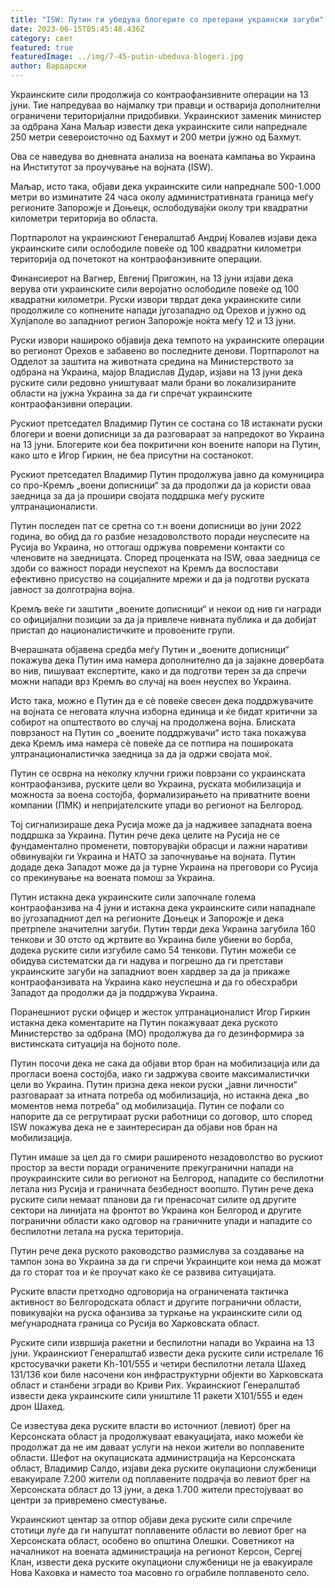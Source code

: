 ```yaml
---
title: "ISW: Путин ги убедува блогерите со претерани украински загуби"
date: 2023-06-15T05:45:48.436Z
category: свет
featured: true
featuredImage: ../img/7-45-putin-ubeduva-blogeri.jpg
author: Вардарски
---
```

Украинските сили продолжија со контраофанзивните операции на 13 јуни. Тие напредуваа во најмалку три правци и остварија дополнителни ограничени територијални придобивки. Украинскиот заменик министер за одбрана Хана Маљар извести дека украинските сили напреднале 250 метри североисточно од Бахмут и 200 метри јужно од Бахмут.

Ова се наведува во дневната анализа на воената кампања во Украина на Институтот за проучување на војната (ISW).

Маљар, исто така, објави дека украинските сили напреднале 500-1.000 метри во изминатите 24 часа околу административната граница меѓу регионите Запорожје и Доњецк, ослободувајќи околу три квадратни километри територија во областа.

Портпаролот на украинскиот Генералштаб Андриј Ковалев изјави дека украинските сили ослободиле повеќе од 100 квадратни километри територија од почетокот на контраофанзивните операции.

Финансиерот на Вагнер, Евгениј Пригожин, на 13 јуни изјави дека верува оти украинските сили веројатно ослободиле повеќе од 100 квадратни километри. Руски извори тврдат дека украинските сили продолжиле со копнените напади југозападно од Орехов и јужно од Хулјаполе во западниот регион Запорожје ноќта меѓу 12 и 13 јуни.

Руски извори нашироко објавија дека темпото на украинските операции во регионот Орехов е забавено во последните денови. Портпаролот на Одделот за заштита на животната средина на Министерството за одбрана на Украина, мајор Владислав Дудар, изјави на 13 јуни дека руските сили редовно уништуваат мали брани во локализираните области на јужна Украина за да ги спречат украинските контраофанзивни операции.

Рускиот претседател Владимир Путин се состана со 18 истакнати руски блогери и воени дописници за да разговараат за напредокот во Украина на 13 јуни. Блогерите кои беа покритични кон воените напори на Путин, како што е Игор Гиркин, не беа присутни на состанокот.

Рускиот претседател Владимир Путин продолжува јавно да комуницира со про-Кремљ „воени дописници“ за да продолжи да ја користи оваа заедница за да ја прошири својата поддршка меѓу руските ултранационалисти.

Путин последен пат се сретна со т.н воени дописници во јуни 2022 година, во обид да го разбие незадоволството поради неуспесите на Русија во Украина, но оттогаш одржува повремени контакти со членовите на заедницата. Според проценката на ISW, оваа заедница се здоби со важност поради неуспехот на Кремљ да воспостави ефективно присуство на социјалните мрежи и да ја подготви руската јавност за долготрајна војна.

Кремљ веќе ги заштити „воените дописници“ и некои од нив ги награди со официјални позиции за да ја привлече нивната публика и да добијат пристап до националистичките и провоените групи.

Вчерашната објавена средба меѓу Путин и „воените дописници“ покажува дека Путин има намера дополнително да ја зајакне довербата во нив, пишуваат експертите, како и да подготви терен за да спречи можни напади врз Кремљ во случај на воен неуспех во Украина.

Исто така, можно е Путин да е сè повеќе свесен дека поддржувачите на војната се неговата клучна изборна единица и ќе бидат критични за собирот на општеството во случај на продолжена војна. Блиската поврзаност на Путин со „воените поддржувачи“ исто така покажува дека Кремљ има намера сè повеќе да се потпира на пошироката ултранационалистичка заедница за да ја одржи својата моќ.

Путин се осврна на неколку клучни грижи поврзани со украинската контраофанзива, руските цели во Украина, руската мобилизација и можноста за воена состојба, формализирањето на приватните воени компании (ПМК) и непријателските упади во регионот на Белгород.

Тој сигнализираше дека Русија може да ја надживее западната воена поддршка за Украина. Путин рече дека целите на Русија не се фундаментално променети, повторувајќи обрасци и лажни наративи обвинувајќи ги Украина и НАТО за започнување на војната. Путин додаде дека Западот може да ја турне Украина на преговори со Русија со прекинување на воената помош за Украина.

Путин истакна дека украинските сили започнале голема контраофанзива на 4 јуни и истакна дека украинските сили нападнале во југозападниот дел на регионите Доњецк и Запорожје и дека претрпеле значителни загуби. Путин тврди дека Украина загубила 160 тенкови и 30 отсто од жртвите во Украина биле убиени во борба, додека руските сили изгубиле само 54 тенкови. Путин можеби се обидува систематски да ги надува и погрешно да ги претстави украинските загуби на западниот воен хардвер за да ја прикаже контраофанзивата на Украина како неуспешна и да го обесхрабри Западот да продолжи да ја поддржува Украина.

Поранешниот руски офицер и жесток ултранационалист Игор Гиркин истакна дека коментарите на Путин покажуваат дека руското Министерство за одбрана (МО) продолжува да го дезинформира за вистинската ситуација на бојното поле.

Путин посочи дека не сака да објави втор бран на мобилизација или да прогласи воена состојба, иако ги задржува своите максималистички цели во Украина. Путин призна дека некои руски „јавни личности“ разговараат за итната потреба од мобилизација, но истакна дека „во моментов нема потреба“ од мобилизација. Путин се пофали со напорите да се регрутираат руски работници со договор, што според ISW покажува дека не е заинтересиран да објави нов бран на мобилизација.

Путин имаше за цел да го смири раширеното незадоволство во рускиот простор за вести поради ограничените прекугранични напади на проукраинските сили во регионот на Белгород, нападите со беспилотни летала низ Русија и граничната безбедност воопшто. Путин рече дека руските сили немаат планови да ги пренасочат силите од другите сектори на линијата на фронтот во Украина кон Белгород и другите погранични области како одговор на граничните упади и нападите со беспилотни летала на руска територија.

Путин рече дека руското раководство размислува за создавање на тампон зона во Украина за да ги спречи Украинците кои нема да можат да го сторат тоа и ќе проучат како ќе се развива ситуацијата.

Руските власти претходно одговорија на ограничената тактичка активност во Белгородската област и другите погранични области, повикувајќи на руска офанзива за туркање на украинските сили од меѓународната граница со Русија во Харковската област.

Руските сили извршија ракетни и беспилотни напади во Украина на 13 јуни. Украинскиот Генералштаб извести дека руските сили истрелале 16 крстосувачки ракети Kh-101/555 и четири беспилотни летала Шахед 131/136 кои биле насочени кон инфраструктурни објекти во Харковската област и станбени згради во Криви Рих. Украинскиот Генералштаб извести дека украинските сили уништиле 11 ракети X101/555 и еден дрон Шахед.

Се известува дека руските власти во источниот (левиот) брег на Керсонската област ја продолжуваат евакуацијата, иако можеби ќе продолжат да не им даваат услуги на некои жители во поплавените области. Шефот на окупациската администрација на Керсонската област, Владимир Салдо, изјави дека руските окупациони службеници евакуирале 7.200 жители од поплавените подрачја во левиот брег на Херсонската област до 13 јуни, а дека 1.700 жители престојуваат во центри за привремено сместување.

Украинскиот центар за отпор објави дека руските сили спречиле стотици луѓе да ги напуштат поплавените области во левиот брег на Херсонската област, особено во општина Олешки. Советникот на началникот на воената администрација на регионот Керсон, Сергеј Клан, извести дека руските окупациони службеници не ја евакуирале Нова Каховка и наместо тоа масовно го ограбиле поплавеното село.